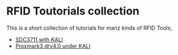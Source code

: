 # RFID Toutorials collection
This is a short collection of tutorials for manz kinds of RFID Tools;

* [SDC3711 with KALI](scl3711/README.md)
* [Proxmark3 drv4.0 under KALI](proxmark3/proxmark3.md)
